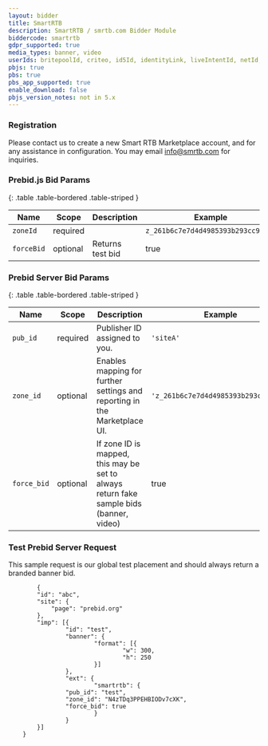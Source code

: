 ```yaml
---
layout: bidder
title: SmartRTB
description: SmartRTB / smrtb.com Bidder Module
biddercode: smartrtb
gdpr_supported: true
media_types: banner, video
userIds: britepoolId, criteo, id5Id, identityLink, liveIntentId, netId, parrableId, pubCommonId, unifiedId
pbjs: true
pbs: true
pbs_app_supported: true
enable_download: false
pbjs_version_notes: not in 5.x
---
```


### Registration

Please contact us to create a new Smart RTB Marketplace account, and for any assistance in configuration.
You may email info@smrtb.com for inquiries.

### Prebid.js Bid Params

{: .table .table-bordered .table-striped }

| Name     | Scope    | Description | Example                            | Type     |
|----------|----------|-------------|------------------------------------|----------|
| `zoneId` | required |             | `z_261b6c7e7d4d4985393b293cc903d1` | `string` |
| `forceBid` | optional | Returns test bid | true | `boolean` |

### Prebid Server Bid Params

{: .table .table-bordered .table-striped }

| Name     | Scope    | Description | Example                            | Type     |
|----------|----------|-------------|------------------------------------|----------|
| `pub_id` | required | Publisher ID assigned to you.  | `'siteA'` | `string` |
| `zone_id` | optional | Enables mapping for further settings and reporting in the Marketplace UI. | `'z_261b6c7e7d4d4985393b293cc903d1'` | `string` |
| `force_bid` | optional | If zone ID is mapped, this may be set to always return fake sample bids (banner, video) | true | `boolean` |

### Test Prebid Server Request

This sample request is our global test placement and should always return a branded banner bid.

```
        {
        "id": "abc",
        "site": {
            "page": "prebid.org"
        },
        "imp": [{
                "id": "test",
                "banner": {
                        "format": [{
                                "w": 300,
                                "h": 250
                        }]
                },
                "ext": {
                        "smartrtb": {
			    "pub_id": "test",
			    "zone_id": "N4zTDq3PPEHBIODv7cXK",
			    "force_bid": true
                        }
                }
        }]
    }
```

